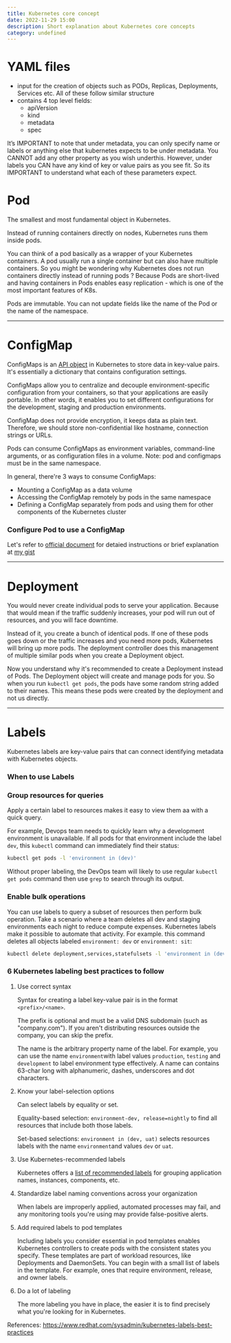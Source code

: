 ```yaml
---
title: Kubernetes core concept
date: 2022-11-29 15:00
description: Short explanation about Kubernetes core concepts
category: undefined
---
```


# YAML files

- input for the creation of objects such as PODs, Replicas, Deployments, Services etc. All of these follow similar structure
- contains 4 top level fields:
    * apiVersion
    * kind
    * metadata
    * spec

It’s IMPORTANT to note that under metadata, you can only specify name or labels or
anything else that kubernetes expects to be under metadata. You CANNOT add any
other property as you wish underthis. However, under labels you CAN have any kind
of key or value pairs as you see fit. So its IMPORTANT to understand what each of
these parameters expect.


# Pod

The smallest and most fundamental object in Kubernetes.

Instead of running containers directly on nodes, Kubernetes runs them inside pods.

You can think of a pod basically as a wrapper of your Kubernetes containers. A pod usually run a single container but can also have multiple containers. So you might be wondering why Kubernetes does not run containers directly instead of running pods ? Because Pods are short-lived and having containers in Pods enables easy replication - which is one of the most important features of K8s.

Pods are immutable. You can not update fields like the name of the Pod or the name of the namespace.

___

# ConfigMap

ConfigMaps is an [API object](https://kubernetes.io/docs/concepts/overview/working-with-objects/kubernetes-objects/) in Kubernetes to store data in key-value pairs. It's essentially a dictionary that contains configuration settings.

ConfigMaps allow you to centralize and decouple environment-specific configuration from your containers, so that your applications are easily portable. In other words, it enables you to set different configurations for the development, staging and production environments.

ConfigMap does not provide encryption, it keeps data as plain text. Therefore, we should store non-confidential like hostname, connection strings or URLs.

Pods can consume ConfigMaps as environment variables, command-line arguments, or as configuration files in a volume. Note: pod and configmaps must be in the same namespace.

In general, there're 3 ways to consume ConfigMaps:

* Mounting a ConfigMap as a data volume
* Accessing the ConfigMap remotely by pods in the same namespace
* Defining a ConfigMap separately from pods and using them for other components of the Kubernetes cluster

### **Configure Pod to use a ConfigMap**

Let's refer to [official document](https://kubernetes.io/docs/tasks/configure-pod-container/configure-pod-configmap/) for detaied instructions or brief explanation at [my gist](https://gist.github.com/hoangquochung1110/57d9911ecd94b17a5fb044dbb6bf997e)

---

# Deployment

You would never create individual pods to serve your application. Because that would mean if the traffic suddenly increases, your pod will run out of resources, and you will face downtime.

Instead of it, you create a bunch of identical pods. If one of these pods goes down or the traffic increases and you need more pods, Kubernetes will bring up more pods. The deployment controller does this management of multiple similar pods when you create a Deployment object.

Now you understand why it's recommended to create a Deployment instead of Pods. The Deployment object will create and manage pods for you. So when you run `kubectl get pods`, the pods have some random string added to their names. This means these pods were created by the deployment and not us directly.

___

# Labels

Kubernetes labels are key-value pairs that can connect identifying metadata with Kubernetes objects.

### **When to use Labels**

### Group resources for queries

Apply a certain label to resources makes it easy to view them aa with a quick query.

For example, Devops team needs to quickly learn why a development environment is unavailable. If all pods for that environment include the label `dev`, this `kubectl` command can immediately find their status:

```bash
kubectl get pods -l 'environment in (dev)'
```

Without proper labeling, the DevOps team will likely to use regular `kubectl get pods` command then use `grep` to search through its output.

### Enable bulk operations

You can use labels to query a subset of resources then perform bulk operation.
Take a scenario where a team deletes all dev and staging environments each night to reduce compute expenses. Kubernetes labels make it possible to automate that activity. For example. this command deletes all objects labeled `environment: dev` or `environment: sit`:

```bash
kubectl delete deployment,services,statefulsets -l 'environment in (dev, sit)'

```

### **6 Kubernetes labeling best practices to follow**

1. Use correct syntax

    Syntax for creating a label key-value pair is in the format `<prefix>/<name>`.

    The prefix is optional and must be a valid DNS subdomain (such as "company.com"). If you aren't distributing resources outside the company, you can skip the prefix.

    The name is the arbitrary property name of the label. For example, you can use the name `environment`with label values `production`, `testing` and `development` to label environment type effectively. A name can contains 63-char long with alphanumeric, dashes, underscores and dot characters.

2. Know your label-selection options

    Can select labels by equality or set.

    Equality-based selection: `environment-dev, release=nightly` to find all resources that include both those labels.

    Set-based selections: `environment in (dev, uat)` selects resources labels with the name `environment`and values `dev` or `uat`.

3. Use Kubernetes-recommended labels

    Kubernetes offers a [list of recommended labels](https://kubernetes.io/docs/concepts/overview/working-with-objects/common-labels/#labels) for grouping application names, instances, components, etc.

4. Standardize label naming conventions across your organization

    When labels are improperly applied, automated processes may fail, and any monitoring tools you're using may provide false-positive alerts.

5.  Add required labels to pod templates

    Including labels you consider essential in pod templates enables Kubernetes controllers to create pods with the consistent states you specify. These templates are part of workload resources, like Deployments and DaemonSets. You can begin with a small list of labels in the template. For example, ones that require environment, release, and owner labels.

6. Do a lot of labeling

    The more labeling you have in place, the easier it is to find precisely what you're looking for in Kubernetes.

References: https://www.redhat.com/sysadmin/kubernetes-labels-best-practices
